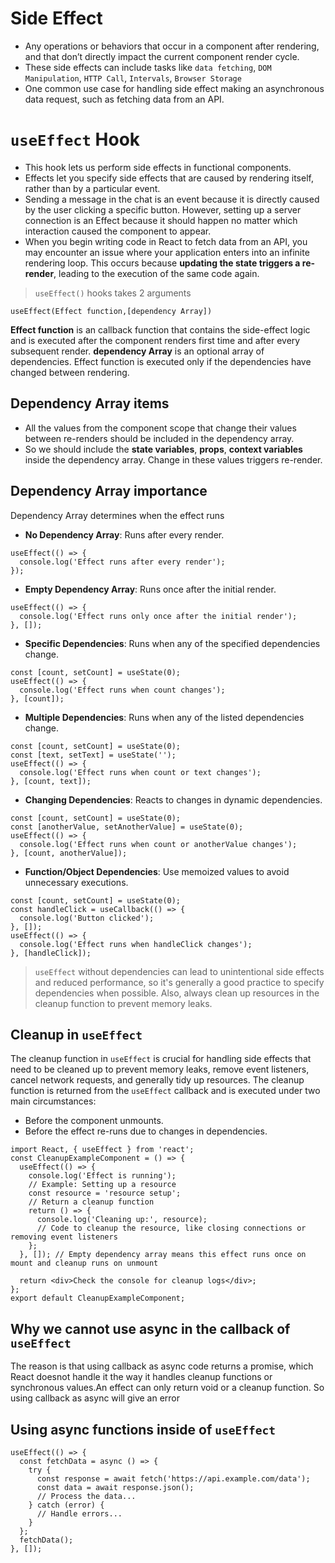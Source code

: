 # Side Effect

- Any operations or behaviors that occur in a component after rendering, and that don’t directly impact the current component render cycle.
- These side effects can include tasks like `data fetching`, `DOM Manipulation`, `HTTP Call`, `Intervals`, `Browser Storage`
- One common use case for handling side effect making an asynchronous data request, such as fetching data from an API.

# `useEffect` Hook

- This hook lets us perform side effects in functional components.
- Effects let you specify side effects that are caused by rendering itself, rather than by a particular event.
- Sending a message in the chat is an event because it is directly caused by the user clicking a specific button. However, setting up a server connection is an Effect because it should happen no matter which interaction caused the component to appear.
- When you begin writing code in React to fetch data from an API, you may encounter an issue where your application enters into an infinite rendering loop. This occurs because **updating the state triggers a re-render**, leading to the execution of the same code again.

> `useEffect()` hooks takes 2 arguments

```
useEffect(Effect function,[dependency Array])
```

**Effect function** is an callback function that contains the side-effect logic and is executed after the component renders first time and after every subsequent render.
**dependency Array** is an optional array of dependencies. Effect function is executed only if the dependencies have changed between rendering.

## Dependency Array items

- All the values from the component scope that change their values between re-renders should be included in the dependency array.
- So we should include the **state variables**, **props**, **context variables** inside the dependency array. Change in these values triggers re-render.

## Dependency Array importance

Dependency Array determines when the effect runs

- **No Dependency Array**: Runs after every render.

```
useEffect(() => {
  console.log('Effect runs after every render');
});
```

- **Empty Dependency Array**: Runs once after the initial render.

```
useEffect(() => {
  console.log('Effect runs only once after the initial render');
}, []);
```

- **Specific Dependencies**: Runs when any of the specified dependencies change.

```
const [count, setCount] = useState(0);
useEffect(() => {
  console.log('Effect runs when count changes');
}, [count]);
```

- **Multiple Dependencies**: Runs when any of the listed dependencies change.

```
const [count, setCount] = useState(0);
const [text, setText] = useState('');
useEffect(() => {
  console.log('Effect runs when count or text changes');
}, [count, text]);
```

- **Changing Dependencies**: Reacts to changes in dynamic dependencies.

```
const [count, setCount] = useState(0);
const [anotherValue, setAnotherValue] = useState(0);
useEffect(() => {
  console.log('Effect runs when count or anotherValue changes');
}, [count, anotherValue]);
```

- **Function/Object Dependencies**: Use memoized values to avoid unnecessary executions.

```
const [count, setCount] = useState(0);
const handleClick = useCallback(() => {
  console.log('Button clicked');
}, []);
useEffect(() => {
  console.log('Effect runs when handleClick changes');
}, [handleClick]);
```

> `useEffect` without dependencies can lead to unintentional side effects and reduced performance, so it's generally a good practice to specify dependencies when possible. Also, always clean up resources in the cleanup function to prevent memory leaks.

## Cleanup in `useEffect`

The cleanup function in `useEffect` is crucial for handling side effects that need to be cleaned up to prevent memory leaks, remove event listeners, cancel network requests, and generally tidy up resources. The cleanup function is returned from the `useEffect` callback and is executed under two main circumstances:

- Before the component unmounts.
- Before the effect re-runs due to changes in dependencies.

```
import React, { useEffect } from 'react';
const CleanupExampleComponent = () => {
  useEffect(() => {
    console.log('Effect is running');
    // Example: Setting up a resource
    const resource = 'resource setup';
    // Return a cleanup function
    return () => {
      console.log('Cleaning up:', resource);
      // Code to cleanup the resource, like closing connections or removing event listeners
    };
  }, []); // Empty dependency array means this effect runs once on mount and cleanup runs on unmount

  return <div>Check the console for cleanup logs</div>;
};
export default CleanupExampleComponent;
```

## Why we cannot use async in the callback of `useEffect`

The reason is that using callback as async code returns a promise, which React doesnot handle it the way it handles cleanup functions or synchronous values.An effect can only return void or a cleanup function. So using callback as async will give an error

## Using async functions inside of `useEffect`

```
useEffect(() => {
  const fetchData = async () => {
    try {
      const response = await fetch('https://api.example.com/data');
      const data = await response.json();
      // Process the data...
    } catch (error) {
      // Handle errors...
    }
  };
  fetchData();
}, []);
```
